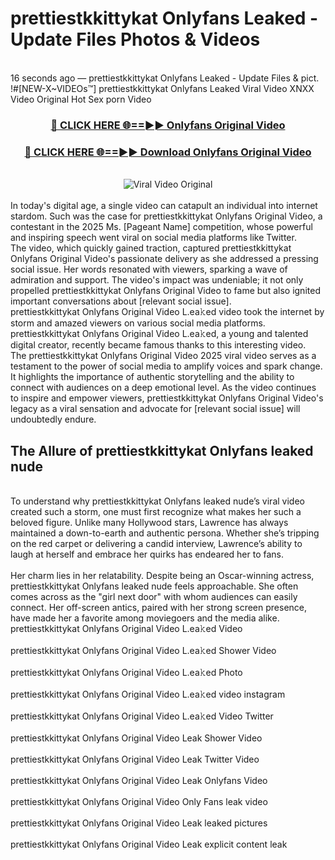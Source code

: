 # prettiestkkittykat Onlyfans Leaked - Update Files Photos & Videos 
<br>
16 seconds ago — prettiestkkittykat Onlyfans Leaked - Update Files & pict. !#[NEW-X~VIDEOs™] prettiestkkittykat Onlyfans Leaked Viral Video XNXX Video Original Hot Sex porn Video
<br>
<div align="center">
<h3><a href="http://freeplayer.one?title=prettiestkkittykat&ref=25OR" rel="nofollow">🔴 CLICK HERE 🌐==►► Onlyfans Original Video</a></h3>
<h3><a href="http://freeplayer.one?title=prettiestkkittykat&ref=25OR" rel="nofollow">🔴 CLICK HERE 🌐==►► Download Onlyfans Original Video</a></h3>
<br>
<a href="http://freeplayer.one?title=prettiestkkittykat&ref=25OR" rel="nofollow" data-target="animated-image.originalLink"><img src="https://i.ibb.co.com/xMMVF88/686577567.gif" alt="Viral Video Original" style="max-width: 100%; display: inline-block;" data-target="animated-image.originalImage"></a>
</div>
<br>
In today's digital age, a single video can catapult an individual into internet stardom. Such was the case for prettiestkkittykat Onlyfans Original Video, a contestant in the 2025 Ms. [Pageant Name] competition, whose powerful and inspiring speech went viral on social media platforms like Twitter.
<br>
The video, which quickly gained traction, captured prettiestkkittykat Onlyfans Original Video's passionate delivery as she addressed a pressing social issue. Her words resonated with viewers, sparking a wave of admiration and support. The video's impact was undeniable; it not only propelled prettiestkkittykat Onlyfans Original Video to fame but also ignited important conversations about [relevant social issue].
<br>
prettiestkkittykat Onlyfans Original Video L.ea𝚔ed video took the internet by storm and amazed viewers on various social media platforms. prettiestkkittykat Onlyfans Original Video L.ea𝚔ed, a young and talented digital creator, recently became famous thanks to this interesting video.
<br>
The prettiestkkittykat Onlyfans Original Video 2025 viral video serves as a testament to the power of social media to amplify voices and spark change. It highlights the importance of authentic storytelling and the ability to connect with audiences on a deep emotional level. As the video continues to inspire and empower viewers, prettiestkkittykat Onlyfans Original Video's legacy as a viral sensation and advocate for [relevant social issue] will undoubtedly endure.
<br>
<h2>The Allure of prettiestkkittykat Onlyfans leaked nude</h2>
<br>
To understand why prettiestkkittykat Onlyfans leaked nude’s viral video created such a storm, one must first recognize what makes her such a beloved figure. Unlike many Hollywood stars, Lawrence has always maintained a down-to-earth and authentic persona. Whether she’s tripping on the red carpet or delivering a candid interview, Lawrence’s ability to laugh at herself and embrace her quirks has endeared her to fans.
<br><br>
Her charm lies in her relatability. Despite being an Oscar-winning actress, prettiestkkittykat Onlyfans leaked nude feels approachable. She often comes across as the "girl next door" with whom audiences can easily connect. Her off-screen antics, paired with her strong screen presence, have made her a favorite among moviegoers and the media alike.
<br>
prettiestkkittykat Onlyfans Original Video L.ea𝚔ed Video
<br><br>
prettiestkkittykat Onlyfans Original Video L.ea𝚔ed Shower Video
<br><br>
prettiestkkittykat Onlyfans Original Video L.ea𝚔ed Photo
<br><br>
prettiestkkittykat Onlyfans Original Video L.ea𝚔ed video instagram
<br><br>
prettiestkkittykat Onlyfans Original Video L.ea𝚔ed Video Twitter
<br><br>
prettiestkkittykat Onlyfans Original Video Leak Shower Video
<br><br>
prettiestkkittykat Onlyfans Original Video Leak Twitter Video
<br><br>
prettiestkkittykat Onlyfans Original Video Leak Onlyfans Video
<br><br>
prettiestkkittykat Onlyfans Original Video Only Fans leak video
<br><br>
prettiestkkittykat Onlyfans Original Video Leak leaked pictures
<br><br>
prettiestkkittykat Onlyfans Original Video Leak explicit content leak